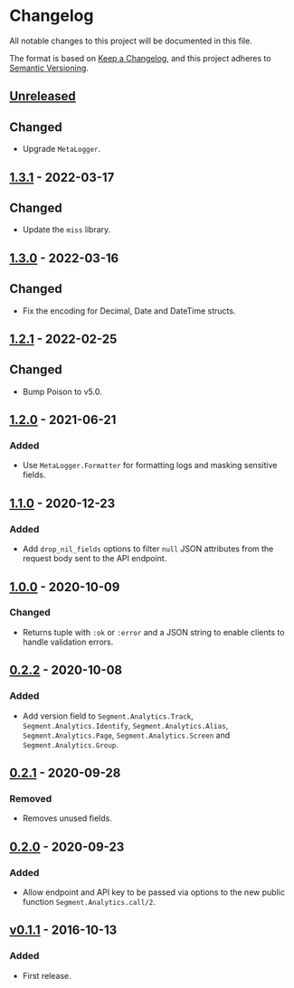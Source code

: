 # Changelog

All notable changes to this project will be documented in this file.

The format is based on [Keep a Changelog](https://keepachangelog.com/en/1.0.0/), and this project
adheres to [Semantic Versioning](https://semver.org/spec/v2.0.0.html).

## [Unreleased]

## Changed

- Upgrade `MetaLogger`.

## [1.3.1] - 2022-03-17

## Changed

- Update the `miss` library.

## [1.3.0] - 2022-03-16

## Changed

- Fix the encoding for Decimal, Date and DateTime structs.

## [1.2.1] - 2022-02-25

## Changed

- Bump Poison to v5.0.

## [1.2.0] - 2021-06-21

### Added

- Use `MetaLogger.Formatter` for formatting logs and masking sensitive fields.

## [1.1.0] - 2020-12-23

### Added

- Add `drop_nil_fields` options to filter `null` JSON attributes from the request
  body sent to the API endpoint.

## [1.0.0] - 2020-10-09

### Changed

- Returns tuple with `:ok` or `:error` and a JSON string to enable clients
  to handle validation errors.

## [0.2.2] - 2020-10-08

### Added

- Add version field to `Segment.Analytics.Track`, `Segment.Analytics.Identify`,
  `Segment.Analytics.Alias`, `Segment.Analytics.Page`, `Segment.Analytics.Screen`
  and `Segment.Analytics.Group`.

## [0.2.1] - 2020-09-28

### Removed

- Removes unused fields.

## [0.2.0] - 2020-09-23

### Added

- Allow endpoint and API key to be passed via options to the new public function
  `Segment.Analytics.call/2`.

## [v0.1.1] - 2016-10-13

### Added

- First release.

[unreleased]: https://github.com/FindHotel/analytics-elixir/compare/1.3.1...master
[1.3.1]: https://github.com/FindHotel/analytics-elixir/compare/1.3.0...1.3.1
[1.3.0]: https://github.com/FindHotel/analytics-elixir/compare/1.2.1...1.3.0
[1.2.1]: https://github.com/FindHotel/analytics-elixir/compare/1.2.0...1.2.1
[1.2.0]: https://github.com/FindHotel/analytics-elixir/compare/1.1.0...1.2.0
[1.1.0]: https://github.com/FindHotel/analytics-elixir/compare/1.0.0...1.1.0
[1.0.0]: https://github.com/FindHotel/analytics-elixir/compare/0.2.2...1.0.0
[0.2.2]: https://github.com/FindHotel/analytics-elixir/compare/0.2.1...0.2.2
[0.2.1]: https://github.com/FindHotel/analytics-elixir/compare/0.2.0...0.2.1
[0.2.0]: https://github.com/FindHotel/analytics-elixir/compare/v0.1.1...0.2.0
[v0.1.1]: https://github.com/FindHotel/analytics-elixir/releases/tag/v0.1.1
